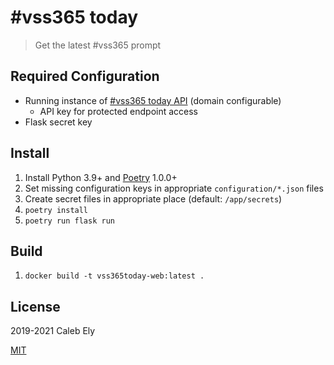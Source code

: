 # #vss365 today

> Get the latest #vss365 prompt

## Required Configuration

- Running instance of [#vss365 today API](https://github.com/le717/vss365today-api/) (domain configurable)
  - API key for protected endpoint access
- Flask secret key

## Install

1. Install Python 3.9+ and [Poetry](https://python-poetry.org/) 1.0.0+
1. Set missing configuration keys in appropriate `configuration/*.json` files
1. Create secret files in appropriate place (default: `/app/secrets`)
1. `poetry install`
1. `poetry run flask run`

## Build

1. `docker build -t vss365today-web:latest .`

## License

2019-2021 Caleb Ely

[MIT](LICENSE)
